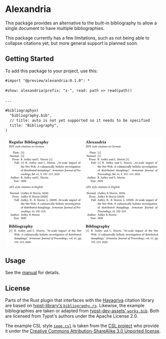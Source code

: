 # Alexandria

This package provides an alternative to the built-in bibliography to allow a single document to have multiple bibliographies.

This package currently has a few limitations, such as not being able to collapse citations yet, but more general support is planned soon.

## Getting Started

To add this package to your project, use this:

```typ
#import "@preview/alexandria:0.1.0": *

#show: alexandria(prefix: "x-", read: path => read(path))

...

#bibliographyx(
  "bibliography.bib",
  // title: auto is not yet supported so it needs to be specified
  title: "Bibliography",
)
```

<picture>
  <source media="(prefers-color-scheme: dark)" srcset="./thumbnail-dark.svg">
  <img src="./thumbnail-light.svg">
</picture>

## Usage

See the [manual](docs/manual.pdf) for details.

## License

Parts of the Rust plugin that interfaces with the [Hayagriva](https://github.com/typst/hayagriva) citation library are based on [typst-library's `bibliography.rs`](https://github.com/typst/typst/blob/26e65bfef5b1da7f6c72e1409237cf03fb5d6069/crates/typst-library/src/model/bibliography.rs). Likewise, the example bibliographies are taken or adapted from [typst-dev-assets' `works.bib`](https://github.com/typst/typst-dev-assets/blob/1dba4bea22e5e19597fbf5f321b047ff7626e2d0/files/bib/works.bib). Both are licensed from Typst's authors under the Apache License 2.0.

The example CSL style [`ieee.csl`](https://github.com/citation-style-language/styles/blob/fd6cb3e81762055d107839c3c288c359985f81c8/ieee.csl) is taken from the [CSL project](https://citationstyles.org/) who provide it under the [Creative Commons Attribution-ShareAlike 3.0 Unported license](https://creativecommons.org/licenses/by-sa/3.0/).